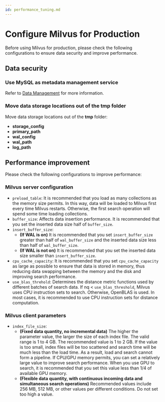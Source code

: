 ```yaml
---
id: performance_tuning.md
---
```


# Configure Milvus for Production

Before using Milvus for production, please check the following configurations to ensure data security and improve performance. 

## Data security

### Use MySQL as metadata management service

Refer to [Data Management](data_manage.md) for more information.

### Move data storage locations out of the tmp folder

Move data storage locations out of the **tmp** folder:

- **storage_config**
- **primary_path**
- **wal_config**
- **wal_path**
- **log_path**

## Performance improvement

Please check the following configurations to improve performance:

### Milvus server configuration

- `preload_table`: It is recommended that you load as many collections as the memory size permits. In this way, data will be loaded to Milvus first every time Milvus restarts. Otherwise, the first search operation will spend some time loading collections.
- `buffer_size`: Affects data insertion performance. It is recommended that you set the inserted data size half of `buffer_size`.
- `insert_buffer_size`:
  - **(If WAL is on)** It is recommended that you set `insert_buffer_size` greater than half of `wal_buffer_size` and the inserted data size less than half of `wal_buffer_size`.
  - **(If WAL is not on)** It is recommended that you set the inserted data size smaller than `insert_buffer_size`.
- `cpu_cache_capacity`: It is recommended that you set `cpu_cache_capacity` as large as possible to ensure that data is stored in memory, thus reducing data swapping between the memory and the disk and improving search performance.
- `use_blas_threhold`: Determines the distance metric functions used by different batches of search data. If nq < `use_blas_threshold`, Milvus uses CPU instruction sets to search. Otherwise, OpenBLAS is used. In most cases, it is recommended to use CPU instruction sets for distance computation.

### Milvus client parameters

- `index_file_size`:
  - **(Fixed data quantity, no incremental data)** The higher the parameter value, the larger the size of each index file. The valid range is 1 to 4 GB. The recommended value is 1 to 2 GB. If the value is too small, index files will be too scattered and search time will be much less than the load time. As a result, load and search cannot form a pipeline. If CPU/GPU memory permits, you can set a relatively large value to improve search performance. When you use GPU to search, it is recommended that you set this value less than 1/4 of available GPU memory.
  - **(Flexible data quantity, with continuous incoming data and simultaneous search operations)** Recommended values include 256 MB, 512 MB, or other values per different conditions. Do not set too high a value.